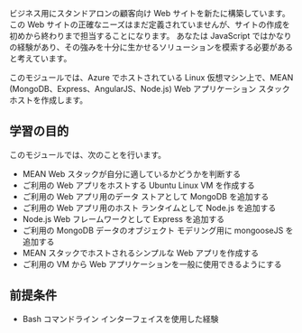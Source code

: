 ビジネス用にスタンドアロンの顧客向け Web サイトを新たに構築しています。 この Web サイトの正確なニーズはまだ定義されていませんが、サイトの作成を初めから終わりまで担当することになります。 あなたは JavaScript ではかなりの経験があり、その強みを十分に生かせるソリューションを模索する必要があると考えています。

このモジュールでは、Azure でホストされている Linux 仮想マシン上で、MEAN (MongoDB、Express、AngularJS、Node.js) Web アプリケーション スタック ホストを作成します。

## <a name="learning-objectives"></a>学習の目的
このモジュールでは、次のことを行います。

- MEAN Web スタックが自分に適しているかどうかを判断する
- ご利用の Web アプリをホストする Ubuntu Linux VM を作成する
- ご利用の Web アプリ用のデータ ストアとして MongoDB を追加する
- ご利用の Web アプリ用のホスト ランタイムとして Node.js を追加する
- Node.js Web フレームワークとして Express を追加する
- ご利用の MongoDB データのオブジェクト モデリング用に mongooseJS を追加する
- MEAN スタックでホストされるシンプルな Web アプリを作成する
- ご利用の VM から Web アプリケーションを一般に使用できるようにする

## <a name="prerequisites"></a>前提条件

- Bash コマンドライン インターフェイスを使用した経験